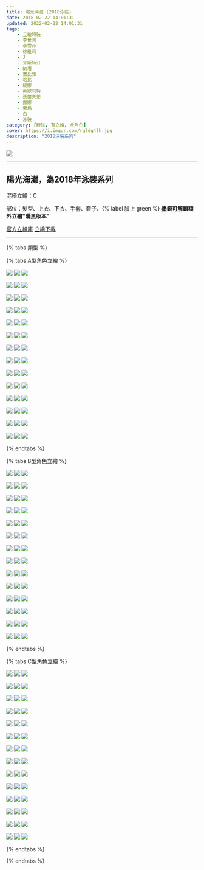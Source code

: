 ```yaml
---
title: 陽光海灘 (2018泳裝)
date: 2018-02-22 14:01:31
updated: 2022-02-22 14:01:31
tags:
    - 立繪時裝
    - 李世河
    - 李雪菲
    - 徐維莉
    - J
    - 米斯特汀
    - 納塔
    - 蕾比雅
    - 哈比
    - 緹娜
    - 薇歐莉特
    - 沃爾夫姜
    - 露娜
    - 索瑪
    - 白
    - 泳裝
category: [時裝, 有立繪, 全角色]
cover: https://i.imgur.com/rqldg4lh.jpg
description: "2018泳裝系列"
---
```


[![](https://i.imgur.com/rqldg4lh.jpg)](https://i.imgur.com/rqldg4l.jpg)

---
## 陽光海灘，為2018年泳裝系列
混搭立繪：C

部位：髮型、上衣、下衣、手套、鞋子、{% label 臉上 green %} 
**墨鏡可解鎖額外立繪"曬黑版本"**

[官方立繪庫](https://www.naddic.co.kr/ko/game/cls/fansitekit)
[立繪下載](https://closers.vod.nexoncdn.co.kr/site/fansitekit/Closers_FansiteKit_sunshine_180823.zip)

---

{% tabs 類型 %}
<!-- tab A型-->
{% tabs A型角色立繪 %}
<!-- tab 李世河(Seha)-->
[![](https://i.imgur.com/T5P8mmBh.jpg)](https://i.imgur.com/T5P8mmB.jpg)
[![](https://i.imgur.com/FGGJBXQh.jpg)](https://i.imgur.com/FGGJBXQ.jpg)
[![](https://i.imgur.com/vr83DU2h.png)](https://i.imgur.com/vr83DU2.png)
<!-- endtab -->
<!-- tab 李雪菲(Seulbi)-->
[![](https://i.imgur.com/1nZtxJSh.jpg)](https://i.imgur.com/1nZtxJS.jpg)
[![](https://i.imgur.com/JCeDfAmh.jpg)](https://i.imgur.com/JCeDfAm.jpg)
[![](https://i.imgur.com/qdRzOKdh.png)](https://i.imgur.com/qdRzOKd.png)
<!-- endtab -->
<!-- tab 徐維莉(Yuri)-->
[![](https://i.imgur.com/8mDutErh.jpg)](https://i.imgur.com/8mDutEr.jpg)
[![](https://i.imgur.com/ixjJ8pfh.jpg)](https://i.imgur.com/ixjJ8pf.jpg)
[![](https://i.imgur.com/hlzEWqGh.png)](https://i.imgur.com/hlzEWqG.png)
<!-- endtab -->
<!-- tab J-->
[![](https://i.imgur.com/ucc56yGh.jpg)](https://i.imgur.com/ucc56yG.jpg)
[![](https://i.imgur.com/MmvXseNh.jpg)](https://i.imgur.com/MmvXseN.jpg)
[![](https://i.imgur.com/BTLZD1ih.png)](https://i.imgur.com/BTLZD1i.png)
<!-- endtab -->
<!-- tab 米斯特汀(Tein)-->
[![](https://i.imgur.com/WoF1icmh.jpg)](https://i.imgur.com/WoF1icm.jpg)
[![](https://i.imgur.com/Kp0Q0o6h.jpg)](https://i.imgur.com/Kp0Q0o6.jpg)
[![](https://i.imgur.com/aFYzMmvh.png)](https://i.imgur.com/aFYzMmv.png)
<!-- endtab -->
<!-- tab 納塔(Nata)-->
[![](https://i.imgur.com/BSmdiBdh.jpg)](https://i.imgur.com/BSmdiBd.jpg)
[![](https://i.imgur.com/9lHfMaah.jpg)](https://i.imgur.com/9lHfMaa.jpg)
[![](https://i.imgur.com/WGc5Qesh.png)](https://i.imgur.com/WGc5Qes.png)
<!-- endtab -->
<!-- tab 蕾比雅(Levia)-->
[![](https://i.imgur.com/xFJbJeFh.jpg)](https://i.imgur.com/xFJbJeF.jpg)
[![](https://i.imgur.com/lNWVkLgh.jpg)](https://i.imgur.com/lNWVkLg.jpg)
[![](https://i.imgur.com/BkX1InSh.png)](https://i.imgur.com/BkX1InS.png)
<!-- endtab -->
<!-- tab 哈比(Harpy)-->
[![](https://i.imgur.com/brqdrkbh.jpg)](https://i.imgur.com/brqdrkb.jpg)
[![](https://i.imgur.com/L9qwaFeh.jpg)](https://i.imgur.com/L9qwaFe.jpg)
[![](https://i.imgur.com/rW2gTmhh.png)](https://i.imgur.com/rW2gTmh.png)
<!-- endtab -->
<!-- tab 緹娜(Tina)-->
[![](https://i.imgur.com/WRfBg1Fh.jpg)](https://i.imgur.com/WRfBg1F.jpg)
[![](https://i.imgur.com/u0HrHDMh.jpg)](https://i.imgur.com/u0HrHDM.jpg)
[![](https://i.imgur.com/9qc8u6Rh.png)](https://i.imgur.com/9qc8u6R.png)
<!-- endtab -->
<!-- tab 薇歐莉特(Violet)-->
[![](https://i.imgur.com/lO6gZRhh.jpg)](https://i.imgur.com/lO6gZRh.jpg)
[![](https://i.imgur.com/xsYhmeCh.jpg)](https://i.imgur.com/xsYhmeC.jpg)
[![](https://i.imgur.com/1edFr0ch.png)](https://i.imgur.com/1edFr0c.png)
<!-- endtab -->
<!-- tab 沃爾夫姜(Wolfgang)-->
[![](https://i.imgur.com/8bHIVJ6h.jpg)](https://i.imgur.com/8bHIVJ6.jpg)
[![](https://i.imgur.com/qYSZvDah.jpg)](https://i.imgur.com/qYSZvDa.jpg)
[![](https://i.imgur.com/4asT2x5h.png)](https://i.imgur.com/4asT2x5.png)
<!-- endtab -->
<!-- tab 露娜(Luna)-->
[![](https://i.imgur.com/gPHPkUEh.jpg)](https://i.imgur.com/gPHPkUE.jpg)
[![](https://i.imgur.com/2710YRah.jpg)](https://i.imgur.com/2710YRa.jpg)
[![](https://i.imgur.com/iCkeB2ch.png)](https://i.imgur.com/iCkeB2c.png)
<!-- endtab -->
<!-- tab 索瑪(Soma)-->
[![](https://i.imgur.com/j4rYcleh.jpg)](https://i.imgur.com/j4rYcle.jpg)
[![](https://i.imgur.com/1tdhxFZh.jpg)](https://i.imgur.com/1tdhxFZ.jpg)
[![](https://i.imgur.com/I184bGDh.png)](https://i.imgur.com/I184bGD.png)
<!-- endtab -->
<!-- tab 白(Bai)-->
[![](https://i.imgur.com/haiihe0h.jpg)](https://i.imgur.com/haiihe0.jpg)
[![](https://i.imgur.com/9y1QtZ5h.jpg)](https://i.imgur.com/9y1QtZ5.jpg)
[![](https://i.imgur.com/1MMewOIh.png)](https://i.imgur.com/1MMewOI.png)
<!-- endtab -->
{% endtabs %}
<!-- endtab -->

<!-- tab B型-->
{% tabs B型角色立繪 %}
<!-- tab 李世河(Seha)-->
[![](https://i.imgur.com/KfDi095h.jpg)](https://i.imgur.com/KfDi095.jpg)
[![](https://i.imgur.com/1E5mVRuh.jpg)](https://i.imgur.com/1E5mVRu.jpg)
[![](https://i.imgur.com/yAIxxSch.png)](https://i.imgur.com/yAIxxSc.png)
<!-- endtab -->
<!-- tab 李雪菲(Seulbi)-->
[![](https://i.imgur.com/hIneImVh.jpg)](https://i.imgur.com/hIneImV.jpg)
[![](https://i.imgur.com/UNuXVWlh.jpg)](https://i.imgur.com/UNuXVWl.jpg)
[![](https://i.imgur.com/egLbgv0h.png)](https://i.imgur.com/egLbgv0.png)
<!-- endtab -->
<!-- tab 徐維莉(Yuri)-->
[![](https://i.imgur.com/CvSnrs7h.jpg)](https://i.imgur.com/CvSnrs7.jpg)
[![](https://i.imgur.com/8Od7oLLh.jpg)](https://i.imgur.com/8Od7oLL.jpg)
[![](https://i.imgur.com/fPkE9y6h.png)](https://i.imgur.com/fPkE9y6.png)
<!-- endtab -->
<!-- tab J-->
[![](https://i.imgur.com/a7sXnHrh.jpg)](https://i.imgur.com/a7sXnHr.jpg)
[![](https://i.imgur.com/Ir39KNyh.jpg)](https://i.imgur.com/Ir39KNy.jpg)
[![](https://i.imgur.com/SvxJNeRh.png)](https://i.imgur.com/SvxJNeR.png)
<!-- endtab -->
<!-- tab 米斯特汀(Tein)-->
[![](https://i.imgur.com/PKJaLuQh.jpg)](https://i.imgur.com/PKJaLuQ.jpg)
[![](https://i.imgur.com/vwVJ6Dah.jpg)](https://i.imgur.com/vwVJ6Da.jpg)
[![](https://i.imgur.com/anAudIjh.png)](https://i.imgur.com/anAudIj.png)
<!-- endtab -->
<!-- tab 納塔(Nata)-->
[![](https://i.imgur.com/nCsTctCh.jpg)](https://i.imgur.com/nCsTctC.jpg)
[![](https://i.imgur.com/eUbcZpKh.jpg)](https://i.imgur.com/eUbcZpK.jpg)
[![](https://i.imgur.com/posHlkvh.png)](https://i.imgur.com/posHlkv.png)
<!-- endtab -->
<!-- tab 蕾比雅(Levia)-->
[![](https://i.imgur.com/pVndDrih.jpg)](https://i.imgur.com/pVndDri.jpg)
[![](https://i.imgur.com/7ASX6Y0h.jpg)](https://i.imgur.com/7ASX6Y0.jpg)
[![](https://i.imgur.com/SM2xm2Zh.png)](https://i.imgur.com/SM2xm2Z.png)
<!-- endtab -->
<!-- tab 哈比(Harpy)-->
[![](https://i.imgur.com/VCtATNHh.jpg)](https://i.imgur.com/VCtATNH.jpg)
[![](https://i.imgur.com/40a50n2h.jpg)](https://i.imgur.com/40a50n2.jpg)
[![](https://i.imgur.com/OkeHqtCh.png)](https://i.imgur.com/OkeHqtC.png)
<!-- endtab -->
<!-- tab 緹娜(Tina)-->
[![](https://i.imgur.com/WVhcDWSh.jpg)](https://i.imgur.com/WVhcDWS.jpg)
[![](https://i.imgur.com/w1eo60jh.jpg)](https://i.imgur.com/w1eo60j.jpg)
[![](https://i.imgur.com/kOopfZPh.png)](https://i.imgur.com/kOopfZP.png)
<!-- endtab -->
<!-- tab 薇歐莉特(Violet)-->
[![](https://i.imgur.com/9LEPCMSh.jpg)](https://i.imgur.com/9LEPCMS.jpg)
[![](https://i.imgur.com/9OMI9DHh.jpg)](https://i.imgur.com/9OMI9DH.jpg)
[![](https://i.imgur.com/SGKaQxvh.png)](https://i.imgur.com/SGKaQxv.png)
<!-- endtab -->
<!-- tab 沃爾夫姜(Wolfgang)-->
[![](https://i.imgur.com/Fv3EwiHh.jpg)](https://i.imgur.com/Fv3EwiH.jpg)
[![](https://i.imgur.com/XeZeYIrh.jpg)](https://i.imgur.com/XeZeYIr.jpg)
[![](https://i.imgur.com/kAfvLzuh.png)](https://i.imgur.com/kAfvLzu.png)
<!-- endtab -->
<!-- tab 露娜(Luna)-->
[![](https://i.imgur.com/lm2bZnlh.jpg)](https://i.imgur.com/lm2bZnl.jpg)
[![](https://i.imgur.com/dwukIfih.jpg)](https://i.imgur.com/dwukIfi.jpg)
[![](https://i.imgur.com/6v6vnWyh.png)](https://i.imgur.com/6v6vnWy.png)
<!-- endtab -->
<!-- tab 索瑪(Soma)-->
[![](https://i.imgur.com/rx1gjpSh.jpg)](https://i.imgur.com/rx1gjpS.jpg)
[![](https://i.imgur.com/mDkmXG3h.jpg)](https://i.imgur.com/mDkmXG3.jpg)
[![](https://i.imgur.com/S3spFbAh.png)](https://i.imgur.com/S3spFbA.png)
<!-- endtab -->
<!-- tab 白(Bai)-->
[![](https://i.imgur.com/jJclC4ah.jpg)](https://i.imgur.com/jJclC4a.jpg)
[![](https://i.imgur.com/DaHcAbkh.jpg)](https://i.imgur.com/DaHcAbk.jpg)
[![](https://i.imgur.com/CuU1Mdeh.png)](https://i.imgur.com/CuU1Mde.png)
<!-- endtab -->
{% endtabs %}
<!-- endtab -->

<!-- tab C型(混搭立繪)-->
{% tabs C型角色立繪 %}
<!-- tab 李世河(Seha)-->
[![](https://i.imgur.com/A1ykIpth.jpg)](https://i.imgur.com/A1ykIpt.jpg)
[![](https://i.imgur.com/cJBEeQ4h.jpg)](https://i.imgur.com/cJBEeQ4.jpg)
[![](https://i.imgur.com/dYKKKcjh.png)](https://i.imgur.com/dYKKKcj.png)
<!-- endtab -->
<!-- tab 李雪菲(Seulbi)-->
[![](https://i.imgur.com/q85KBySh.jpg)](https://i.imgur.com/q85KByS.jpg)
[![](https://i.imgur.com/O0atjMwh.jpg)](https://i.imgur.com/O0atjMw.jpg)
[![](https://i.imgur.com/4Zoym4Bh.png)](https://i.imgur.com/4Zoym4B.png)
<!-- endtab -->
<!-- tab 徐維莉(Yuri)-->
[![](https://i.imgur.com/EJzDG3Wh.jpg)](https://i.imgur.com/EJzDG3W.jpg)
[![](https://i.imgur.com/1yg5GABh.jpg)](https://i.imgur.com/1yg5GAB.jpg)
[![](https://i.imgur.com/OiApVYgh.png)](https://i.imgur.com/OiApVYg.png)
<!-- endtab -->
<!-- tab J-->
[![](https://i.imgur.com/uozwvg4h.jpg)](https://i.imgur.com/uozwvg4.jpg)
[![](https://i.imgur.com/ZEbNCAth.jpg)](https://i.imgur.com/ZEbNCAt.jpg)
[![](https://i.imgur.com/T5v5u8kh.png)](https://i.imgur.com/T5v5u8k.png)
<!-- endtab -->
<!-- tab 米斯特汀(Tein)-->
[![](https://i.imgur.com/0CQNLhlh.jpg)](https://i.imgur.com/0CQNLhl.jpg)
[![](https://i.imgur.com/rg4DdXTh.jpg)](https://i.imgur.com/rg4DdXT.jpg)
[![](https://i.imgur.com/VEzQt6Hh.png)](https://i.imgur.com/VEzQt6H.png)
<!-- endtab -->
<!-- tab 納塔(Nata)-->
[![](https://i.imgur.com/DZChaC4h.jpg)](https://i.imgur.com/DZChaC4.jpg)
[![](https://i.imgur.com/lpfvbFWh.jpg)](https://i.imgur.com/lpfvbFW.jpg)
[![](https://i.imgur.com/4SmFtwth.png)](https://i.imgur.com/4SmFtwt.png)
<!-- endtab -->
<!-- tab 蕾比雅(Levia)-->
[![](https://i.imgur.com/o4Yi6kph.jpg)](https://i.imgur.com/o4Yi6kp.jpg)
[![](https://i.imgur.com/DEJU6M7h.jpg)](https://i.imgur.com/DEJU6M7.jpg)
[![](https://i.imgur.com/w2Ud0Pqh.png)](https://i.imgur.com/w2Ud0Pq.png)
<!-- endtab -->
<!-- tab 哈比(Harpy)-->
[![](https://i.imgur.com/zwL9VpSh.jpg)](https://i.imgur.com/zwL9VpS.jpg)
[![](https://i.imgur.com/hqUiAaNh.jpg)](https://i.imgur.com/hqUiAaN.jpg)
[![](https://i.imgur.com/crJT5brh.png)](https://i.imgur.com/crJT5br.png)
<!-- endtab -->
<!-- tab 緹娜(Tina)-->
[![](https://i.imgur.com/YZ1Hhd7h.jpg)](https://i.imgur.com/YZ1Hhd7.jpg)
[![](https://i.imgur.com/7kwTIevh.jpg)](https://i.imgur.com/7kwTIev.jpg)
[![](https://i.imgur.com/8X7pgrXh.png)](https://i.imgur.com/8X7pgrX.png)
<!-- endtab -->
<!-- tab 薇歐莉特(Violet)-->
[![](https://i.imgur.com/WGDTCj7h.jpg)](https://i.imgur.com/WGDTCj7.jpg)
[![](https://i.imgur.com/LOJngnmh.jpg)](https://i.imgur.com/LOJngnm.jpg)
[![](https://i.imgur.com/KnJAJPHh.png)](https://i.imgur.com/KnJAJPH.png)
<!-- endtab -->
<!-- tab 沃爾夫姜(Wolfgang)-->
[![](https://i.imgur.com/fnJKRP0h.jpg)](https://i.imgur.com/fnJKRP0.jpg)
[![](https://i.imgur.com/Z5gcUmrh.jpg)](https://i.imgur.com/Z5gcUmr.jpg)
[![](https://i.imgur.com/J7wqj0oh.png)](https://i.imgur.com/J7wqj0o.png)
<!-- endtab -->
<!-- tab 露娜(Luna)-->
[![](https://i.imgur.com/YEHre3Ch.jpg)](https://i.imgur.com/YEHre3C.jpg)
[![](https://i.imgur.com/4dwVqhkh.jpg)](https://i.imgur.com/4dwVqhk.jpg)
[![](https://i.imgur.com/H0S2oUmh.png)](https://i.imgur.com/H0S2oUm.png)
<!-- endtab -->
<!-- tab 索瑪(Soma)-->
[![](https://i.imgur.com/L5ESck4h.jpg)](https://i.imgur.com/L5ESck4.jpg)
[![](https://i.imgur.com/6yqdNPMh.jpg)](https://i.imgur.com/6yqdNPM.jpg)
[![](https://i.imgur.com/5iDDTjqh.png)](https://i.imgur.com/5iDDTjq.png)
<!-- endtab -->
<!-- tab 白(Bai)-->
[![](https://i.imgur.com/DJf9f3Ph.jpg)](https://i.imgur.com/DJf9f3P.jpg)
[![](https://i.imgur.com/1Pvt36Dh.jpg)](https://i.imgur.com/1Pvt36D.jpg)
[![](https://i.imgur.com/HJr3s5Mh.png)](https://i.imgur.com/HJr3s5M.png)
<!-- endtab -->
{% endtabs %}
<!-- endtab -->
{% endtabs %}
